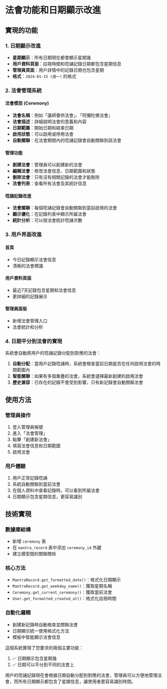 # 法會功能和日期顯示改進

## 實現的功能

### 1. 日期顯示改進
- **星期顯示**：所有日期現在都會顯示星期幾
- **用戶資料頁面**：註冊時間和唸誦記錄日期都包含星期信息
- **管理員頁面**：用戶詳情中的記錄日期也包含星期
- **格式**：`2024-01-15 (週一)` 的格式

### 2. 法會管理系統

#### 法會模型 (Ceremony)
- **法會名稱**：例如「蓮師薈供法會」、「阿彌陀佛法會」
- **法會描述**：詳細說明法會的意義和內容
- **日期範圍**：開始日期和結束日期
- **啟用狀態**：可以啟用或停用法會
- **自動關聯**：在法會期間內的唸誦記錄會自動關聯到該法會

#### 管理功能
- **創建法會**：管理員可以創建新的法會
- **編輯法會**：修改法會信息、日期範圍和狀態
- **刪除法會**：只有沒有相關記錄的法會才能刪除
- **法會列表**：查看所有法會及其統計信息

#### 唸誦記錄改進
- **法會關聯**：每個唸誦記錄會自動關聯到當前啟用的法會
- **顯示優化**：在記錄列表中顯示所屬法會
- **統計分析**：可以按法會統計唸誦次數

### 3. 用戶界面改進

#### 首頁
- 今日記錄顯示法會信息
- 清晰的法會標識

#### 用戶資料頁面
- 最近7天記錄包含星期和法會信息
- 更詳細的記錄展示

#### 管理員面板
- 新增法會管理入口
- 法會統計和分析

### 4. 日期平分到法會的實現

系統會自動將用戶的唸誦記錄分配到對應的法會：

1. **自動分配**：當用戶記錄唸誦時，系統會檢查當前日期是否在任何啟用法會的時間範圍內
2. **智能關聯**：如果有多個重疊的法會，系統會選擇最新創建的啟用法會
3. **歷史兼容**：已存在的記錄不會受到影響，只有新記錄會自動關聯法會

## 使用方法

### 管理員操作
1. 登入管理員帳號
2. 進入「法會管理」
3. 點擊「創建新法會」
4. 填寫法會信息和日期範圍
5. 啟用法會

### 用戶體驗
1. 用戶正常記錄唸誦
2. 系統自動關聯到當前法會
3. 在個人資料中查看記錄時，可以看到所屬法會
4. 日期顯示包含星期信息，更容易識別

## 技術實現

### 數據庫結構
- 新增 `ceremony` 表
- 在 `mantra_record` 表中添加 `ceremony_id` 外鍵
- 建立模型間的關聯關係

### 核心方法
- `MantraRecord.get_formatted_date()`：格式化日期顯示
- `MantraRecord.get_weekday_name()`：獲取星期名稱
- `Ceremony.get_current_ceremony()`：獲取當前法會
- `User.get_formatted_created_at()`：格式化註冊時間

### 自動化邏輯
- 創建新記錄時自動檢查並關聯法會
- 日期顯示統一使用格式化方法
- 模板中智能顯示法會信息

這個系統實現了您要求的兩個主要功能：
1. ✅ 日期顯示包含星期幾
2. ✅ 日期可以平分到不同的法會上

用戶的唸誦記錄現在會根據日期自動分配到對應的法會，管理員可以方便地管理法會，而所有日期顯示都包含了星期信息，讓使用者更容易識別時間。 
